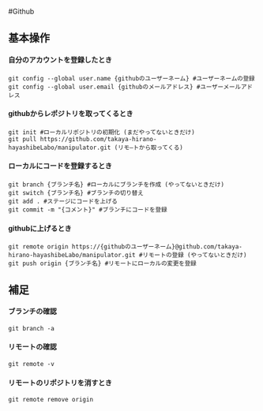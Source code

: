 #Github

## 基本操作

#### 自分のアカウントを登録したとき

~~~
git config --global user.name {githubのユーザーネーム} #ユーザーネームの登録
git config --global user.email {githubのメールアドレス} #ユーザーメールアドレス
~~~

#### githubからレポジトリを取ってくるとき

~~~
git init #ローカルリポジトリの初期化 (まだやってないときだけ)
git pull https://github.com/takaya-hirano-hayashibeLabo/manipulator.git (リモ―トから取ってくる)
~~~

#### ローカルにコードを登録するとき

~~~
git branch {ブランチ名} #ローカルにブランチを作成 (やってないときだけ)
git switch {ブランチ名} #ブランチの切り替え
git add . #ステージにコードを上げる
git commit -m "{コメント}" #ブランチにコードを登録
~~~

#### githubに上げるとき

~~~
git remote origin https://{githubのユーザーネーム}@github.com/takaya-hirano-hayashibeLabo/manipulator.git #リモートの登録 (やってないときだけ)
git push origin {ブランチ名} #リモートにローカルの変更を登録
~~~

## 補足

#### ブランチの確認

~~~
git branch -a
~~~

#### リモートの確認

~~~
git remote -v
~~~

#### リモートのリポジトリを消すとき

~~~
git remote remove origin
~~~